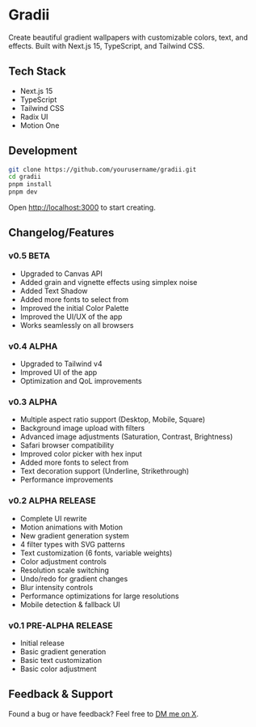 # Gradii

Create beautiful gradient wallpapers with customizable colors, text, and effects. Built with Next.js 15, TypeScript, and Tailwind CSS.

## Tech Stack

- Next.js 15
- TypeScript
- Tailwind CSS
- Radix UI
- Motion One

## Development

```bash
git clone https://github.com/yourusername/gradii.git
cd gradii
pnpm install
pnpm dev
```

Open [http://localhost:3000](http://localhost:3000) to start creating.

## Changelog/Features

### v0.5 BETA

- Upgraded to Canvas API
- Added grain and vignette effects using simplex noise
- Added Text Shadow
- Added more fonts to select from
- Improved the initial Color Palette
- Improved the UI/UX of the app
- Works seamlessly on all browsers

### v0.4 ALPHA

- Upgraded to Tailwind v4
- Improved UI of the app
- Optimization and QoL improvements

### v0.3 ALPHA

- Multiple aspect ratio support (Desktop, Mobile, Square)
- Background image upload with filters
- Advanced image adjustments (Saturation, Contrast, Brightness)
- Safari browser compatibility
- Improved color picker with hex input
- Added more fonts to select from
- Text decoration support (Underline, Strikethrough)
- Performance improvements

### v0.2 ALPHA RELEASE

- Complete UI rewrite
- Motion animations with Motion
- New gradient generation system
- 4 filter types with SVG patterns
- Text customization (6 fonts, variable weights)
- Color adjustment controls
- Resolution scale switching
- Undo/redo for gradient changes
- Blur intensity controls
- Performance optimizations for large resolutions
- Mobile detection & fallback UI

### v0.1 PRE-ALPHA RELEASE

- Initial release
- Basic gradient generation
- Basic text customization
- Basic color adjustment

## Feedback & Support

Found a bug or have feedback? Feel free to [DM me on X](https://x.com/kshvbgde).
